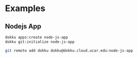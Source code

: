 # Examples

## Nodejs App

```bash
dokku apps:create node-js-app
dokku git:initialize node-js-app
```

```bash
git remote add dokku dokku@dokku.cloud.ucar.edu:node-js-app
```
